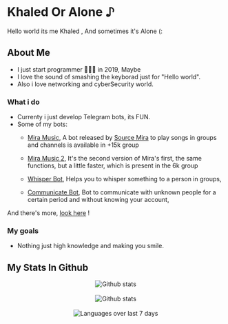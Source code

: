 # Khaled Or Alone ♪ [](https://komarev.com/ghpvc/?username=AYMENJD&color=blueviolet)
Hello world its me Khaled , And sometimes it's Alone (:
## About Me
- I just start programmer 🧑🏻‍💻 in 2019, Maybe
- I love the sound of smashing the keyborad just for "Hello world".
- Also i love networking and cyberSecurity world.

### What i do
- Currenty i just develop Telegram bots, its FUN.
- Some of my bots: 
  - [Mira Music](https://t.me/NKQBoT), A bot released by [Source Mira](T.me/NvvvC) to play songs in groups and channels is available in +15k group

  - [Mira Music 2](https://t.me/Kn0Bot), It's the second version of Mira's first, the same functions, but a little faster, which is present in the 6k group

  - [Whisper Bot](https://t.me/qpHBoT), Helps you to whisper something to a person in groups,

  - [Communicate Bot](https://t.me/TTP1), Bot to communicate with unknown people for a certain period and without knowing your account,

And there's more, [look here](http://t.me/NvvvC/185) !

### My goals
- Nothing just high knowledge and making you smile.

## My Stats In Github

<div align='center'>
  <img src='https://github-readme-stats.vercel.app/api?username=balvx&show_icons=true&count_private=true&theme=radical&cache_seconds=86400' alt='Github stats' align='center' />
</div>
<br />
<div align='center'>
    <img src='https://github-readme-streak-stats.herokuapp.com/?user=BALVX&theme=dark&hide_border=true&date_format=M%20j[%2C%20Y]' alt='Github stats' align='center' />
</div>
<br />
<div align='center'>
    <img src='https://github-readme-stats.vercel.app/api/wakatime?username=AA&layout=compact' alt='Languages over last 7 days' align='center' />
</div>
<br />
